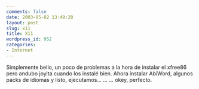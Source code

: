 ```yaml
---
comments: false
date: 2003-05-02 13:49:20
layout: post
slug: x11
title: X11
wordpress_id: 952
categories:
- Internet
---
```


Simplemente bello, un poco de problemas a la hora de instalar el xfree86 pero andubo joyita cuando los instalé bien. Ahora instalar AbiWord, algunos packs de  idiomas y listo, ejecutamos… … … okey, perfecto.




 
